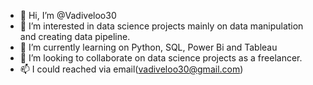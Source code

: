 - 👋 Hi, I’m @Vadiveloo30
- 👀 I’m interested in data science projects mainly on data manipulation and creating data pipeline.
- 🌱 I’m currently learning on Python, SQL, Power Bi and Tableau
- 💞️ I’m looking to collaborate on data science projects as a freelancer.
- 📫 I could reached via email(vadiveloo30@gmail.com)

